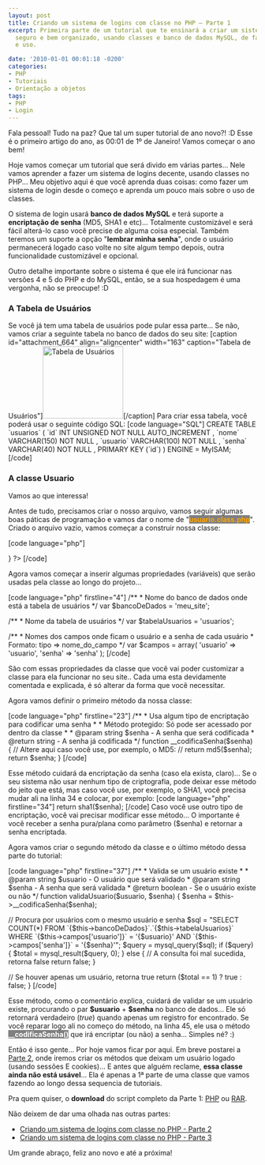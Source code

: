 ```yaml
---
layout: post
title: Criando um sistema de logins com classe no PHP – Parte 1
excerpt: Primeira parte de um tutorial que te ensinará a criar um sistema de logins
  seguro e bem organizado, usando classes e banco de dados MySQL, de fácil configuração
  e uso.

date: '2010-01-01 00:01:18 -0200'
categories:
- PHP
- Tutoriais
- Orientação a objetos
tags:
- PHP
- Login
---
```

<p>Fala pessoal! Tudo na paz? Que tal um super tutorial de ano novo?! :D Esse é o primeiro artigo do ano, as 00:01 de 1º de Janeiro! Vamos começar o ano bem!</p>
<p>Hoje vamos começar um tutorial que será divido em várias partes... Nele vamos aprender a fazer um sistema de logins decente, usando classes no PHP... Meu objetivo aqui é que você aprenda duas coisas: como fazer um sistema de login desde o começo e aprenda um pouco mais sobre o uso de classes.</p>
<p>O sistema de login usará <strong>banco de dados MySQL</strong> e terá suporte a <strong>encriptação de senha</strong> (MD5, SHA1 e etc)... Totalmente customizável e será fácil alterá-lo caso você precise de alguma coisa especial. Também teremos um suporte a opção "<strong>lembrar minha senha</strong>", onde o usuário permanecerá logado caso volte no site algum tempo depois, outra funcionalidade customizável e opcional.</p>
<p>Outro detalhe importante sobre o sistema é que ele irá funcionar nas versões 4 e 5 do PHP e do MySQL, então, se a sua hospedagem é uma vergonha, não se preocupe! :D</p>
<h3>A Tabela de Usuários</h3>
<p>Se você já tem uma tabela de usuários pode pular essa parte... Se não, vamos criar a seguinte tabela no banco de dados do seu site:
[caption id="attachment_664" align="aligncenter" width="163" caption="Tabela de Usuários"]<img src="http://blog.thiagobelem.net/arquivos/2009/12/tabela_usuarios.jpg" alt="Tabela de Usuários" title="Tabela de Usuários" width="163" height="146" class="size-full wp-image-664" />[/caption]
Para criar essa tabela, você poderá usar o seguinte código SQL:
[code language="SQL"]
CREATE TABLE `usuarios` (
  `id` INT UNSIGNED NOT NULL AUTO_INCREMENT ,
  `nome` VARCHAR(150) NOT NULL ,
  `usuario` VARCHAR(100) NOT NULL ,
  `senha` VARCHAR(40) NOT NULL ,
  PRIMARY KEY (`id`) )
ENGINE = MyISAM;
[/code]</p>
<p>
<h3>A classe Usuario</h3>
<p>Vamos ao que interessa!</p>
<p>Antes de tudo, precisamos criar o nosso arquivo, vamos seguir algumas boas páticas de programação e vamos dar o nome de "<strong style="background: gray; color: orange">usuario.class.php</strong>". Criado o arquivo vazio, vamos começar a construir nossa classe:</p>
<p>[code language="php"]
<?php
class Usuario {</p>
<p>}
?>
[/code]</p>
<p>Agora vamos começar a inserir algumas propriedades (variáveis) que serão usadas pela classe ao longo do projeto...</p>
<p>[code language="php" firstline="4"]
	/**
	 * Nome do banco de dados onde está a tabela de usuários
	 */
	var $bancoDeDados = 'meu_site';</p>
<p>	/**
	 * Nome da tabela de usuários
	 */
	var $tabelaUsuarios = 'usuarios';</p>
<p>	/**
	 * Nomes dos campos onde ficam o usuário e a senha de cada usuário
	 * Formato: tipo => nome_do_campo
	 */
	var $campos = array(
		'usuario' => 'usuario',
		'senha' => 'senha'
	);
[/code]</p>
<p>São com essas propriedades da classe que você vai poder customizar a classe para ela funcionar no seu site.. Cada uma esta devidamente comentada e explicada, é só alterar da forma que você necessitar.</p>
<p>Agora vamos definir o primeiro método da nossa classe:</p>
<p>[code language="php" firstline="23"]
	/**
	 * Usa algum tipo de encriptação para codificar uma senha
	 *
	 * Método protegido: Só pode ser acessado por dentro da classe
	 *
	 * @param string $senha - A senha que será codificada
	 * @return string - A senha já codificada
	 */
	function __codificaSenha($senha) {
		// Altere aqui caso você use, por exemplo, o MD5:
		// return md5($senha);
		return $senha;
	}
[/code]</p>
<p>Esse método cuidará da encriptação da senha (caso ela exista, claro)... Se o seu sistema não usar nenhum tipo de criptografia, pode deixar esse método do jeito que está, mas caso você use, por exemplo, o SHA1, você precisa mudar ali na linha 34 e colocar, por exemplo:
[code language="php" firstline="34"]
return sha1($senha);
[/code]
Caso você use outro tipo de encriptação, você vai precisar modificar esse método... O importante é você receber a senha pura/plana como parâmetro ($senha) e retornar a senha encriptada.</p>
<p>Agora vamos criar o segundo método da classe e o último método dessa parte do tutorial:</p>
<p>[code language="php" firstline="37"]
	/**
	 * Valida se um usuário existe
	 *
	 * @param string $usuario - O usuário que será validado
	 * @param string $senha - A senha que será validada
	 * @return boolean - Se o usuário existe ou não
	 */
	function validaUsuario($usuario, $senha) {
		$senha = $this->__codificaSenha($senha);</p>
<p>		// Procura por usuários com o mesmo usuário e senha
		$sql = "SELECT COUNT(*)
				FROM `{$this->bancoDeDados}`.`{$this->tabelaUsuarios}`
				WHERE
					`{$this->campos['usuario']}` = '{$usuario}'
					AND
					`{$this->campos['senha']}` = '{$senha}'";
		$query = mysql_query($sql);
		if ($query) {
			$total = mysql_result($query, 0);
		} else {
			// A consulta foi mal sucedida, retorna false
			return false;
		}</p>
<p>		// Se houver apenas um usuário, retorna true
		return ($total == 1) ? true : false;
	}
[/code]</p>
<p>Esse método, como o comentário explica, cuidará de validar se um usuário existe, procurando o par <strong>$usuario</strong> + <strong>$senha</strong> no banco de dados... Ele só retornará verdadeiro (<em>true</em>) quando apenas um registro for encontrado.
Se você reparar logo ali no começo do método, na linha 45, ele usa o método <strong style="background: gray; color: #FFF">__codificaSenha()</strong> que irá encriptar (ou não) a senha... Simples né? :)</p>
<p>Então é isso gente... Por hoje vamos ficar por aqui. Em breve postarei a <a href="http://blog.thiagobelem.net/mysql/criando-um-sistema-de-logins-com-classe-no-php-parte-2/" title="Parte 2" target="_blank">Parte 2</a>, onde iremos criar os métodos que deixam um usuário logado (usando sessões E cookies)... E antes que alguém reclame, <strong>essa classe ainda não está usável</strong>... Ela é apenas a 1ª parte de uma classe que vamos fazendo ao longo dessa sequencia de tutoriais.</p>
<p>Pra quem quiser, o <strong>download</strong> do script completo da Parte 1: <a href="http://blog.thiagobelem.net/arquivos/2010/01/usuarios.class.parte1.phps" title="usuarios.class.parte1.phps (Parte 1)" target="_blank">PHP</a> ou <a href="http://blog.thiagobelem.net/arquivos/2010/01/usuarios.class.parte1.rar" title=usuarios.class.parte1.rar (Parte 1)" target="_blank">RAR</a>.</p>
<p>Não deixem de dar uma olhada nas outras partes:</p>
<ul>
<li><a href="http://blog.thiagobelem.net/mysql/criando-um-sistema-de-logins-com-classe-no-php-parte-2/" title="Criando um sistema de logins com classe no PHP - Parte 2" target="_blank">Criando um sistema de logins com classe no PHP - Parte 2</a></li>
<li><a href="http://blog.thiagobelem.net/mysql/criando-um-sistema-de-logins-com-classe-no-php-parte-3/" title="Criando um sistema de logins com classe no PHP - Parte 3" target="_blank">Criando um sistema de logins com classe no PHP - Parte 3</a></li>
</ul>
<p>Um grande abraço, feliz ano novo e até a próxima!</p>
